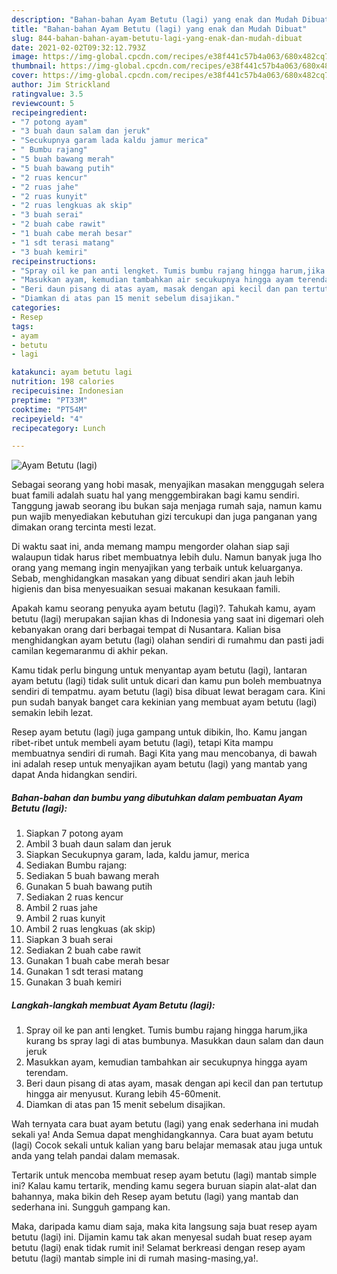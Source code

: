 ```yaml
---
description: "Bahan-bahan Ayam Betutu (lagi) yang enak dan Mudah Dibuat"
title: "Bahan-bahan Ayam Betutu (lagi) yang enak dan Mudah Dibuat"
slug: 844-bahan-bahan-ayam-betutu-lagi-yang-enak-dan-mudah-dibuat
date: 2021-02-02T09:32:12.793Z
image: https://img-global.cpcdn.com/recipes/e38f441c57b4a063/680x482cq70/ayam-betutu-lagi-foto-resep-utama.jpg
thumbnail: https://img-global.cpcdn.com/recipes/e38f441c57b4a063/680x482cq70/ayam-betutu-lagi-foto-resep-utama.jpg
cover: https://img-global.cpcdn.com/recipes/e38f441c57b4a063/680x482cq70/ayam-betutu-lagi-foto-resep-utama.jpg
author: Jim Strickland
ratingvalue: 3.5
reviewcount: 5
recipeingredient:
- "7 potong ayam"
- "3 buah daun salam dan jeruk"
- "Secukupnya garam lada kaldu jamur merica"
- " Bumbu rajang"
- "5 buah bawang merah"
- "5 buah bawang putih"
- "2 ruas kencur"
- "2 ruas jahe"
- "2 ruas kunyit"
- "2 ruas lengkuas ak skip"
- "3 buah serai"
- "2 buah cabe rawit"
- "1 buah cabe merah besar"
- "1 sdt terasi matang"
- "3 buah kemiri"
recipeinstructions:
- "Spray oil ke pan anti lengket. Tumis bumbu rajang hingga harum,jika kurang bs spray lagi di atas bumbunya. Masukkan daun salam dan daun jeruk"
- "Masukkan ayam, kemudian tambahkan air secukupnya hingga ayam terendam."
- "Beri daun pisang di atas ayam, masak dengan api kecil dan pan tertutup hingga air menyusut. Kurang lebih 45-60menit."
- "Diamkan di atas pan 15 menit sebelum disajikan."
categories:
- Resep
tags:
- ayam
- betutu
- lagi

katakunci: ayam betutu lagi 
nutrition: 198 calories
recipecuisine: Indonesian
preptime: "PT33M"
cooktime: "PT54M"
recipeyield: "4"
recipecategory: Lunch

---
```



![Ayam Betutu (lagi)](https://img-global.cpcdn.com/recipes/e38f441c57b4a063/680x482cq70/ayam-betutu-lagi-foto-resep-utama.jpg)

Sebagai seorang yang hobi masak, menyajikan masakan menggugah selera buat famili adalah suatu hal yang menggembirakan bagi kamu sendiri. Tanggung jawab seorang ibu bukan saja menjaga rumah saja, namun kamu pun wajib menyediakan kebutuhan gizi tercukupi dan juga panganan yang dimakan orang tercinta mesti lezat.

Di waktu  saat ini, anda memang mampu mengorder olahan siap saji walaupun tidak harus ribet membuatnya lebih dulu. Namun banyak juga lho orang yang memang ingin menyajikan yang terbaik untuk keluarganya. Sebab, menghidangkan masakan yang dibuat sendiri akan jauh lebih higienis dan bisa menyesuaikan sesuai makanan kesukaan famili. 



Apakah kamu seorang penyuka ayam betutu (lagi)?. Tahukah kamu, ayam betutu (lagi) merupakan sajian khas di Indonesia yang saat ini digemari oleh kebanyakan orang dari berbagai tempat di Nusantara. Kalian bisa menghidangkan ayam betutu (lagi) olahan sendiri di rumahmu dan pasti jadi camilan kegemaranmu di akhir pekan.

Kamu tidak perlu bingung untuk menyantap ayam betutu (lagi), lantaran ayam betutu (lagi) tidak sulit untuk dicari dan kamu pun boleh membuatnya sendiri di tempatmu. ayam betutu (lagi) bisa dibuat lewat beragam cara. Kini pun sudah banyak banget cara kekinian yang membuat ayam betutu (lagi) semakin lebih lezat.

Resep ayam betutu (lagi) juga gampang untuk dibikin, lho. Kamu jangan ribet-ribet untuk membeli ayam betutu (lagi), tetapi Kita mampu membuatnya sendiri di rumah. Bagi Kita yang mau mencobanya, di bawah ini adalah resep untuk menyajikan ayam betutu (lagi) yang mantab yang dapat Anda hidangkan sendiri.

<!--inarticleads1-->

##### Bahan-bahan dan bumbu yang dibutuhkan dalam pembuatan Ayam Betutu (lagi):

1. Siapkan 7 potong ayam
1. Ambil 3 buah daun salam dan jeruk
1. Siapkan Secukupnya garam, lada, kaldu jamur, merica
1. Sediakan  Bumbu rajang:
1. Sediakan 5 buah bawang merah
1. Gunakan 5 buah bawang putih
1. Sediakan 2 ruas kencur
1. Ambil 2 ruas jahe
1. Ambil 2 ruas kunyit
1. Ambil 2 ruas lengkuas (ak skip)
1. Siapkan 3 buah serai
1. Sediakan 2 buah cabe rawit
1. Gunakan 1 buah cabe merah besar
1. Gunakan 1 sdt terasi matang
1. Gunakan 3 buah kemiri




<!--inarticleads2-->

##### Langkah-langkah membuat Ayam Betutu (lagi):

1. Spray oil ke pan anti lengket. Tumis bumbu rajang hingga harum,jika kurang bs spray lagi di atas bumbunya. Masukkan daun salam dan daun jeruk
1. Masukkan ayam, kemudian tambahkan air secukupnya hingga ayam terendam.
1. Beri daun pisang di atas ayam, masak dengan api kecil dan pan tertutup hingga air menyusut. Kurang lebih 45-60menit.
1. Diamkan di atas pan 15 menit sebelum disajikan.




Wah ternyata cara buat ayam betutu (lagi) yang enak sederhana ini mudah sekali ya! Anda Semua dapat menghidangkannya. Cara buat ayam betutu (lagi) Cocok sekali untuk kalian yang baru belajar memasak atau juga untuk anda yang telah pandai dalam memasak.

Tertarik untuk mencoba membuat resep ayam betutu (lagi) mantab simple ini? Kalau kamu tertarik, mending kamu segera buruan siapin alat-alat dan bahannya, maka bikin deh Resep ayam betutu (lagi) yang mantab dan sederhana ini. Sungguh gampang kan. 

Maka, daripada kamu diam saja, maka kita langsung saja buat resep ayam betutu (lagi) ini. Dijamin kamu tak akan menyesal sudah buat resep ayam betutu (lagi) enak tidak rumit ini! Selamat berkreasi dengan resep ayam betutu (lagi) mantab simple ini di rumah masing-masing,ya!.

